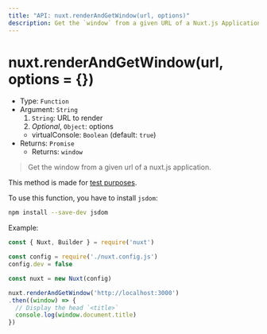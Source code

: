 ```yaml
---
title: "API: nuxt.renderAndGetWindow(url, options)"
description: Get the `window` from a given URL of a Nuxt.js Application.
---
```


# nuxt.renderAndGetWindow(url, options = {})

- Type: `Function`
- Argument: `String`
  1. `String`: URL to render
  2. *Optional*, `Object`: options
    - virtualConsole: `Boolean` (default: `true`)
- Returns: `Promise`
  - Returns: `window`

> Get the window from a given url of a nuxt.js application.

<p class="Alert Alert--orange">

This method is made for [test purposes](/guide/development-tools#end-to-end-testing).

</p>

To use this function, you have to install `jsdom`:

```bash
npm install --save-dev jsdom
```

Example:

```js
const { Nuxt, Builder } = require('nuxt')

const config = require('./nuxt.config.js')
config.dev = false

const nuxt = new Nuxt(config)

nuxt.renderAndGetWindow('http://localhost:3000')
.then((window) => {
  // Display the head `<title>`
  console.log(window.document.title)
})
```
